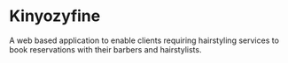 # Kinyozyfine
A web based application to enable clients requiring hairstyling services to book reservations with their barbers and hairstylists.
